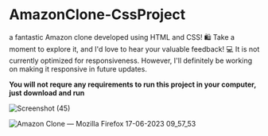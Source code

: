 # AmazonClone-CssProject
a fantastic Amazon clone developed using HTML and CSS! 🛍️ Take a moment to explore it, and I'd love to hear your valuable feedback! 💻
It is not currently optimized for responsiveness. However, I'll definitely be working on making it responsive in future updates.

**You will not requre any requirements to run this project in your computer, just download and run**

![Screenshot (45)](https://github.com/Prayag321/AmazonClone-CssProject/assets/95124010/21e9acb9-8611-4f42-a626-def86b7eff1d)


![Amazon Clone — Mozilla Firefox 17-06-2023 09_57_53](https://github.com/Prayag321/AmazonClone-CssProject/assets/95124010/c2d6be36-384c-4464-b433-72beeeb4f8d5)
